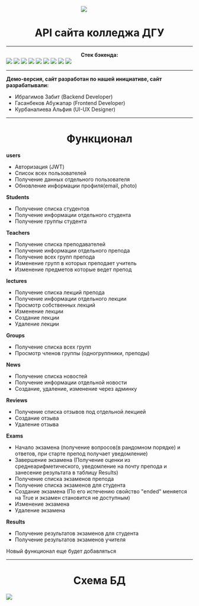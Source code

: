 <div style='margin-left: 40%;'><img src='https://law.dgu.ru/college/styles/img/logo2.jpg'></div>

# <center>API сайта колледжа ДГУ</center>

---

<center><b>Стек бэкенда:</b></center>     

<div>
    <img src="https://img.shields.io/badge/DJANGO-REST-ff1709?style=for-the-badge&logo=django&logoColor=white&color=ff1709&labelColor=gray">
    <img src="https://img.shields.io/badge/Celery-37814A.svg?style=for-the-badge&logo=Celery&logoColor=white">
    <img src="https://img.shields.io/badge/PostgreSQL-4169E1.svg?style=for-the-badge&logo=PostgreSQL&logoColor=white">
    <img src="https://img.shields.io/badge/Redis-DC382D.svg?style=for-the-badge&logo=Redis&logoColor=white">
    <img src="https://img.shields.io/badge/Docker-2496ED.svg?style=for-the-badge&logo=Docker&logoColor=white">
    <img src="https://img.shields.io/badge/Postman-FF6C37.svg?style=for-the-badge&logo=Postman&logoColor=white">
    <img src="https://img.shields.io/badge/-Linux-185885?logo=linux&style=for-the-badge&logoColor=fff">
    <img src="https://img.shields.io/badge/nginx-%23009639.svg?style=for-the-badge&logo=nginx&logoColor=white">
    <img src="https://img.shields.io/badge/git-%23F05033.svg?style=for-the-badge&logo=git&logoColor=white">
</div>

---

**Демо-версия, сайт разработан по нашей инициативе, сайт разрабатывали:**

- Ибрагимов Забит (Backend Developer)
- Гасанбеков Абужапар (Frontend Developer)
- Курбаналиева Альфия (UI-UX Designer)

---

# <center>Функционал</center>

**users**
- Авторизация (JWT)
- Список всех пользователей
- Получение данных отдельного пользователя
- Обновление информации профиля(email, photo)

**Students**
- Получение списка студентов
- Получение информации отдельного студента
- Получение группы студента

**Teachers**
- Получение списка преподавателей
- Получение информации отдельного препода
- Получение всех групп препода
- Изменение групп в которых преподает учитель
- Изменение предметов которые ведет препод

**lectures**
- Получение списка лекций препода
- Получение информации отдельного лекции
- Просмотр собственных лекций
- Изменение лекции
- Создание лекции
- Удаление лекции

**Groups**
- Получение списка всех групп
- Просмотр членов группы (одногруппники, преподы)

**News**
- Получение списка новостей
- Получение информации отдельной новости
- Создание, удаление, изменение через админку

**Reviews**
- Получение списка отзывов под отдельной лекцией
- Создание отзыва
- Удаление отзыва

**Exams**
- Начало экзамена (получение вопросов(в рандомном порядке) и ответов, при старте препод получает уведомление)
- Завершение экзамена (Получение оценки из среднеарифметического, уведомление на почту препода и занесение результата в таблицу Results)
- Получение списка экзаменов препода
- Получение списка экзаменов для студента
- Создание экзамена (По его истечению свойство "ended" меняется на True и экзамен становится не доступным)
- Изменение экзамена
- Удаление экзамена

**Results**
- Получение результатов экзаменов для студента
- Получение результатов экзаменов учителя

Новый функционал еще будет добавляться

---

# <center>Схема БД</center>

<img src='https://i.ibb.co/2nLHGG0/Copy-of-Untitled-Diagram.png'>
